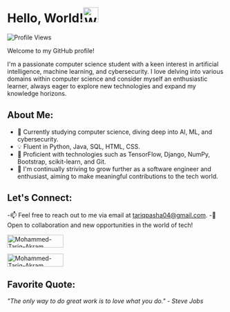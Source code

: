 <h1 align="left">Hello, World!<img src="https://media.tenor.com/nebZyl8oN7IAAAAi/wave-hello.giff" alt="Wave hello" style="height: 35px; width:35px;"/> </h1>

<p align="top-left">
    <img src="https://komarev.com/ghpvc/?username=MTAhere04&color=green" alt="Profile Views">
    
</p>



Welcome to my GitHub profile! 

I'm a passionate computer science student with a keen interest in artificial intelligence, machine learning, and cybersecurity. I love delving into various domains within computer science and consider myself an enthusiastic learner, always eager to explore new technologies and expand my knowledge horizons.

## About Me:

- 🔬 Currently studying computer science, diving deep into AI, ML, and cybersecurity.
- 💡 Fluent in Python, Java, SQL, HTML, CSS.
- 🚀 Proficient with technologies such as TensorFlow, Django, NumPy, Bootstrap, scikit-learn, and Git.
- 🌱 I'm continually striving to grow further as a software engineer and enthusiast, aiming to make meaningful contributions to the tech world.

## Let's Connect:

-📫 Feel free to reach out to me via email at [tariqpasha04@gmail.com](mailto:tariqpasha04@gmail.com).
-🤝 Open to collaboration and new opportunities in the world of tech!

<p>
 <a href="https://www.instagram.com/tariq.akram_/" target="_blank">
    <img align="center" src="https://img.shields.io/badge/Instagram-E4405F?style=for-the-badge&logo=instagram&logoColor=white" alt="Mohammed-Tariq-Akram" height="30" width="130" />
</a>
</p>
<a href="https://www.linkedin.com/in/md-tariq-mta10204/" target="_blank">
    <img align="center" src="https://img.shields.io/badge/LinkedIn-0077B5?style=for-the-badge&logo=linkedin&logoColor=white" alt="Mohammed-Tariq-Akram" height="30" width="130" />
</a>


## Favorite Quote:

_"The only way to do great work is to love what you do." - Steve Jobs_
